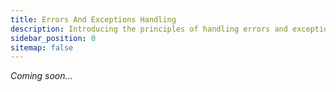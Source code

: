 ```yaml
---
title: Errors And Exceptions Handling
description: Introducing the principles of handling errors and exceptions in Visual Basic
sidebar_position: 0
sitemap: false
---
```

*Coming soon...*